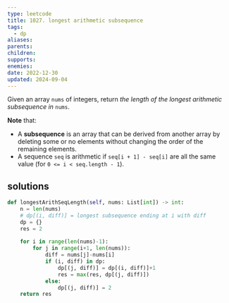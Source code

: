 ```yaml
---
type: leetcode
title: 1027. longest arithmetic subsequence
tags:
  - dp
aliases: 
parents: 
children: 
supports: 
enemies: 
date: 2022-12-30
updated: 2024-09-04
---
```


Given an array `nums` of integers, return _the length of the longest arithmetic subsequence in_ `nums`.

**Note** that:

- A **subsequence** is an array that can be derived from another array by deleting some or no elements without changing the order of the remaining elements.
- A sequence `seq` is arithmetic if `seq[i + 1] - seq[i]` are all the same value (for `0 <= i < seq.length - 1`).

## solutions

```python
def longestArithSeqLength(self, nums: List[int]) -> int:
	n = len(nums)
	# dp[(i, diff)] = longest subsequence ending at i with diff
	dp = {}
	res = 2
	
	for i in range(len(nums)-1):
		for j in range(i+1, len(nums)):
			diff = nums[j]-nums[i]
			if (i, diff) in dp:
				dp[(j, diff)] = dp[(i, diff)]+1
				res = max(res, dp[(j, diff)])
			else:
				dp[(j, diff)] = 2
	return res
```
